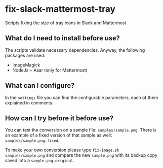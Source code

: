 # fix-slack-mattermost-tray
Scripts fixing the size of tray icons in Slack and Mattermost

## What do I need to install before use?

The scripts validate necessary dependencies. Anyway, the following packages are used:

- ImageMagick
- NodeJs + Asar (only for Mattermost)

## What can I configure?

In the `settings` file you can find the configurable parameters, each of them explained in comments.

## How can I try before it before use?

You can test the conversion on a sample file: `samples/sample.png`. There is an example of a fixed version of that sample as well: `samples/sample.png.fixed`. 

To make your own conversion please type `fix-image.sh samples/sample.png` and compare the new `sample.png` with its backup copy saved into a `sample.png.original`.